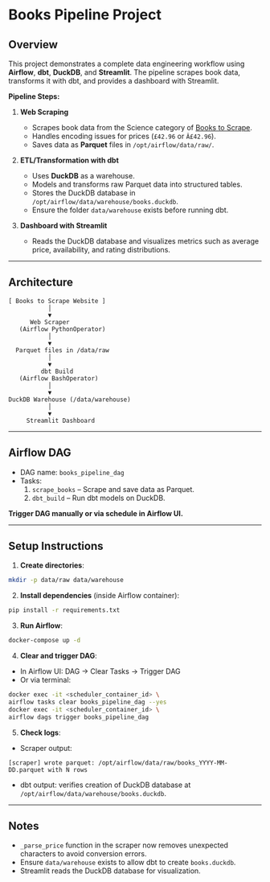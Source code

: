 # Books Pipeline Project

## Overview

This project demonstrates a complete data engineering workflow using **Airflow**, **dbt**, **DuckDB**, and **Streamlit**. The pipeline scrapes book data, transforms it with dbt, and provides a dashboard with Streamlit.

**Pipeline Steps:**

1. **Web Scraping**  
   - Scrapes book data from the Science category of [Books to Scrape](https://books.toscrape.com/catalogue/category/books/science_22/index.html).  
   - Handles encoding issues for prices (`£42.96` or `Â£42.96`).  
   - Saves data as **Parquet** files in `/opt/airflow/data/raw/`.

2. **ETL/Transformation with dbt**  
   - Uses **DuckDB** as a warehouse.  
   - Models and transforms raw Parquet data into structured tables.  
   - Stores the DuckDB database in `/opt/airflow/data/warehouse/books.duckdb`.  
   - Ensure the folder `data/warehouse` exists before running dbt.

3. **Dashboard with Streamlit**  
   - Reads the DuckDB database and visualizes metrics such as average price, availability, and rating distributions.  

---

## Architecture

```
[ Books to Scrape Website ]
           │
           ▼
      Web Scraper
   (Airflow PythonOperator)
           │
           ▼
  Parquet files in /data/raw
           │
           ▼
         dbt Build
   (Airflow BashOperator)
           │
           ▼
DuckDB Warehouse (/data/warehouse)
           │
           ▼
     Streamlit Dashboard
```

---

## Airflow DAG

- DAG name: `books_pipeline_dag`  
- Tasks:
  1. `scrape_books` – Scrape and save data as Parquet.
  2. `dbt_build` – Run dbt models on DuckDB.  

**Trigger DAG manually or via schedule in Airflow UI.**

---

## Setup Instructions

1. **Create directories**:

```bash
mkdir -p data/raw data/warehouse
```

2. **Install dependencies** (inside Airflow container):

```bash
pip install -r requirements.txt
```

3. **Run Airflow**:

```bash
docker-compose up -d
```

4. **Clear and trigger DAG**:

- In Airflow UI: DAG → Clear Tasks → Trigger DAG  
- Or via terminal:

```bash
docker exec -it <scheduler_container_id> \
airflow tasks clear books_pipeline_dag --yes
docker exec -it <scheduler_container_id> \
airflow dags trigger books_pipeline_dag
```

5. **Check logs**:

- Scraper output:

```
[scraper] wrote parquet: /opt/airflow/data/raw/books_YYYY-MM-DD.parquet with N rows
```

- dbt output: verifies creation of DuckDB database at `/opt/airflow/data/warehouse/books.duckdb`.

---

## Notes

- `_parse_price` function in the scraper now removes unexpected characters to avoid conversion errors.  
- Ensure `data/warehouse` exists to allow dbt to create `books.duckdb`.  
- Streamlit reads the DuckDB database for visualization.

